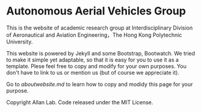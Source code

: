 # Autonomous Aerial Vehicles Group

This is the website of academic research group at Interdisciplinary Division of Aeronautical and Aviation Engineering，The Hong Kong Polytechnic University.

This website is powered by Jekyll and some Bootstrap, Bootwatch. We tried to make it simple yet adaptable, so that it is easy for you to use it as a template. Plese feel free to copy and modify for your own purposes. You don't have to link to us or mention us (but of course we appreciate it).

Go to *aboutwebsite.md*  to learn how to copy and modidy this page for your purpose. 

Copyright Allan Lab. Code released under the MIT License.
